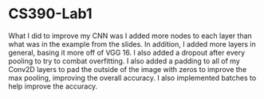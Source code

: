# CS390-Lab1
What I did to improve my CNN was I added more nodes to each layer than what was in the example 
from the slides. In addition, I added more layers in general, basing it more off of VGG 16. 
I also added a dropout after every pooling to try to combat overfitting. I also added a 
padding to all of my Conv2D layers to pad the outside of the image with zeros to improve the 
max pooling, improving the overall accuracy. I also implemented batches to help improve the accuracy.